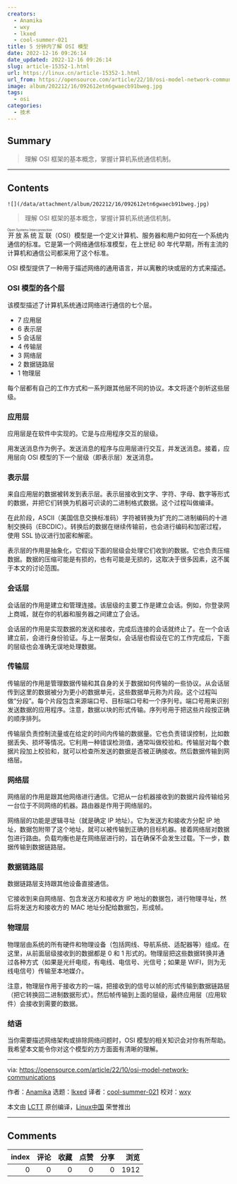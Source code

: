 ```yaml
---
creators:
  - Anamika
  - wxy
  - lkxed
  - cool-summer-021
title: 5 分钟内了解 OSI 模型
date: 2022-12-16 09:26:14
date_updated: 2022-12-16 09:26:14
slug: article-15352-1.html
url: https://linux.cn/article-15352-1.html
url_from: https://opensource.com/article/22/10/osi-model-network-communications
image: album/202212/16/092612etn6gwaecb91bweg.jpg
tags:
  - osi
categories:
  - 技术
---
```


## Summary

> 理解 OSI 框架的基本概念，掌握计算机系统通信机制。

***

<!-- more -->

## Contents

`![](/data/attachment/album/202212/16/092612etn6gwaecb91bweg.jpg)`

> 
> 理解 OSI 框架的基本概念，掌握计算机系统通信机制。
> 
> 
> 

<ruby> 开放系统互联 <rt>  Open Systems Interconnection </rt></ruby>（OSI）模型是一个定义计算机、服务器和用户如何在一个系统内通信的标准。它是第一个网络通信标准模型，在上世纪 80 年代早期，所有主流的计算机和通信公司都采用了这个标准。

OSI 模型提供了一种用于描述网络的通用语言，并以离散的块或层的方式来描述。

### OSI 模型的各个层

该模型描述了计算机系统通过网络进行通信的七个层。

* 7 应用层
* 6 表示层
* 5 会话层
* 4 传输层
* 3 网络层
* 2 数据链路层
* 1 物理层

每个层都有自己的工作方式和一系列跟其他层不同的协议。本文将逐个剖析这些层级。

### 应用层

应用层是在软件中实现的。它是与应用程序交互的层级。

用发送消息作为例子。发送消息的程序与应用层进行交互，并发送消息。接着，应用层向 OSI 模型的下一个层级（即表示层）发送消息。

### 表示层

来自应用层的数据被转发到表示层。表示层接收到文字、字符、字母、数字等形式的数据，并把它们转换为机器可识读的二进制格式数据。这个过程叫做编译。

在此阶段，ASCII（美国信息交换标准码）字符被转换为扩充的二进制编码的十进制交换码（EBCDIC）。转换后的数据在继续传输前，也会进行编码和加密过程，使用 SSL 协议进行加密和解密。

表示层的作用是抽象化，它假设下面的层级会处理它们收到的数据。它也负责压缩数据。数据的压缩可能是有损的，也有可能是无损的，这取决于很多因素，这不属于本文的讨论范围。

### 会话层

会话层的作用是建立和管理连接。该层级的主要工作是建立会话。例如，你登录网上商城，就在你的机器和服务器之间建立了会话。

会话层的作用是实现数据的发送和接收，完成后连接的会话就终止了。在一个会话建立前，会进行身份验证。与上一层类似，会话层也假设在它的工作完成后，下面的层级也会准确无误地处理数据。

### 传输层

传输层的作用是管理数据传输和其自身的关于数据如何传输的一些协议。从会话层传到这里的数据被分为更小的数据单元，这些数据单元称为片段。这个过程叫做“分段”。每个片段包含来源端口号、目标端口号和一个序列号。端口号用来识别发送数据的应用程序。注意，数据以块的形式传输。序列号用于把这些片段按正确的顺序排列。

传输层负责控制流量或在给定的时间内传输的数据量。它也负责错误控制，比如数据丢失、损坏等情况。它利用一种错误检测值，通常叫做校验和。传输层对每个数据片段加上校验和，就可以检查所发送的数据是否被正确接收。然后数据传输到网络层。

### 网络层

网络层的作用是跟其他网络进行通信。它把从一台机器接收到的数据片段传输给另一台位于不同网络的机器。路由器是作用于网络层的。

网络层的功能是逻辑寻址（就是确定 IP 地址）。它为发送方和接收方分配 IP 地址，数据包附带了这个地址，就可以被传输到正确的目标机器。接着网络层对数据包进行路由。负载均衡也是在网络层进行的，旨在确保不会发生过载。下一步，数据传输到数据链路层。

### 数据链路层

数据链路层支持跟其他设备直接通信。

它接收到来自网络层、包含发送方和接收方 IP 地址的数据包，进行物理寻址，然后将发送方和接收方的 MAC 地址分配给数据包，形成帧。

### 物理层

物理层由系统的所有硬件和物理设备（包括网线、导航系统、适配器等）组成。在这里，从前面层级接收到的数据都是 0 和 1 形式的。物理层把这些数据转换并通过各种方式（如果是光纤电缆，有电线、电信号、光信号；如果是 WIFI，则为无线电信号）传输至本地媒介。

注意，物理层作用于接收方的一端，把接收到的信号以帧的形式传输到数据链路层（把它转换回二进制数据形式）。然后帧传输到上面的层级，最终应用层（应用软件）会接收到需要的数据。

### 结语

当你需要描述网络架构或排除网络问题时，OSI 模型的相关知识会对你有所帮助。我希望本文能令你对这个模型的方方面面有清晰的理解。

---

via: <https://opensource.com/article/22/10/osi-model-network-communications>

作者：[Anamika](https://opensource.com/users/anamika) 选题：[lkxed](https://github.com/lkxed) 译者：[cool-summer-021](https://github.com/cool-summer-021) 校对：[wxy](https://github.com/wxy)

本文由 [LCTT](https://github.com/LCTT/TranslateProject) 原创编译，[Linux中国](https://linux.cn/) 荣誉推出

***

## Comments


|   index |   评论 |   收藏 |   点赞 |   分享 |   浏览 |
|--------:|-------:|-------:|-------:|-------:|-------:|
|       0 |      0 |      0 |      0 |      0 |   1912 |
